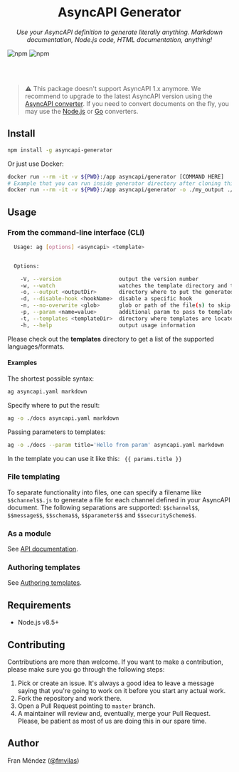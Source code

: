 <h1 align="center">AsyncAPI Generator</h1>
<p align="center">
  <em>Use your AsyncAPI definition to generate literally anything. Markdown documentation, Node.js code, HTML documentation, anything!</em>
</p>

![npm](https://img.shields.io/npm/v/asyncapi-generator?style=for-the-badge) ![npm](https://img.shields.io/npm/dt/asyncapi-generator?style=for-the-badge)

<br><br>

> :warning: This package doesn't support AsyncAPI 1.x anymore. We recommend to upgrade to the latest AsyncAPI version using the [AsyncAPI converter](https://github.com/asyncapi/converter). If you need to convert documents on the fly, you may use the [Node.js](https://github.com/asyncapi/converter) or [Go](https://github.com/asyncapi/converter-go) converters.

## Install

```bash
npm install -g asyncapi-generator
```

Or just use Docker:

```bash
docker run --rm -it -v ${PWD}:/app asyncapi/generator [COMMAND HERE]
# Example that you can run inside generator directory after cloning this repository
docker run --rm -it -v ${PWD}:/app asyncapi/generator -o ./my_output ./test/docs/streetlights.yml markdown
```

## Usage

### From the command-line interface (CLI)

```bash
  Usage: ag [options] <asyncapi> <template>


  Options:

    -V, --version                  output the version number
    -w, --watch                    watches the template directory and the AsyncAPI document for change, and re-generate the files when they occur.
    -o, --output <outputDir>       directory where to put the generated files (default: the current directory)
    -d, --disable-hook <hookName>  disable a specific hook
    -n, --no-overwrite <glob>      glob or path of the file(s) to skip when regenerating
    -p, --param <name=value>       additional param to pass to templates
    -t, --templates <templateDir>  directory where templates are located (default: Internal template folder)
    -h, --help                     output usage information
```

Please check out the **templates** directory to get a list of the supported languages/formats.

#### Examples

The shortest possible syntax:
```bash
ag asyncapi.yaml markdown
```

Specify where to put the result:
```bash
ag -o ./docs asyncapi.yaml markdown
```

Passing parameters to templates:
```bash
ag -o ./docs --param title='Hello from param' asyncapi.yaml markdown
```
In the template you can use it like this: ` {{ params.title }}`

### File templating
To separate functionality into files, one can specify a filename like `$$channel$$.js` to generate a file for each channel defined in your AsyncAPI document. The following separations are supported: `$$channel$$`, `$$message$$`, `$$schema$$`, `$$parameter$$` and `$$securityScheme$$`.


### As a module

See [API documentation](API.md).

### Authoring templates

See [Authoring templates](AUTHORING.md).

## Requirements

* Node.js v8.5+

## Contributing

Contributions are more than welcome. If you want to make a contribution, please make sure you go through the following steps:

1. Pick or create an issue. It's always a good idea to leave a message saying that you're going to work on it before you start any actual work.
2. Fork the repository and work there.
3. Open a Pull Request pointing to `master` branch.
4. A maintainer will review and, eventually, merge your Pull Request. Please, be patient as most of us are doing this in our spare time.

## Author

Fran Méndez ([@fmvilas](http://twitter.com/fmvilas))

